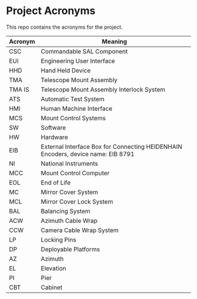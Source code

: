 # Project Acronyms

This repo contains the acronyms for the project.

| Acronym | Meaning                                                                          |
| ------- | -------------------------------------------------------------------------------- |
| CSC     | Commandable SAL Component                                                        |
| EUI     | Engineering User Interface                                                       |
| HHD     | Hand Held Device                                                                 |
| TMA     | Telescope Mount Assembly                                                         |
| TMA IS  | Telescope Mount Assembly Interlock System                                        |
| ATS     | Automatic Test System                                                            |
| HMI     | Human Machine Interface                                                          |
| MCS     | Mount Control Systems                                                            |
| SW      | Software                                                                         |
| HW      | Hardware                                                                         |
| EIB     | External Interface Box for Connecting HEIDENHAIN Encoders, device name: EIB 8791 |
| NI      | National Instruments                                                             |
| MCC     | Mount Control Computer                                                           |
| EOL     | End of Life                                                                      |
| MC      | Mirror Cover System                                                              |
| MCL     | Mirror Cover Lock System                                                         |
| BAL     | Balancing System                                                                 |
| ACW     | Azimuth Cable Wrap                                                               |
| CCW     | Camera Cable Wrap System                                                         |
| LP      | Locking Pins                                                                     |
| DP      | Deployable Platforms                                                             |
| AZ      | Azimuth                                                                          |
| EL      | Elevation                                                                        |
| PI      | Pier                                                                             |
| CBT     | Cabinet                                                                          |
